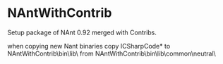 NAntWithContrib
===============

Setup package of NAnt 0.92 merged with Contribs.

when copying new Nant binaries copy ICSharpCode* to NAntWithContrib\bin\lib\ from NAntWithContrib\bin\lib\common\neutral\
